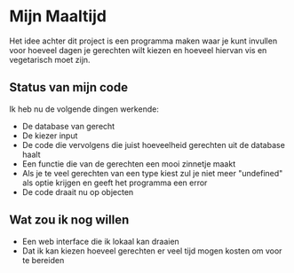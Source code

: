 # Mijn Maaltijd

Het idee achter dit project is een programma maken waar je kunt invullen voor hoeveel dagen je gerechten wilt kiezen en hoeveel hiervan vis en vegetarisch moet zijn.

## Status van mijn code

Ik heb nu de volgende dingen werkende:

* De database van gerecht
* De kiezer input
* De code die vervolgens die juist hoeveelheid gerechten uit de database haalt
* Een functie die van de gerechten een mooi zinnetje maakt
* Als je te veel gerechten van een type kiest zul je niet meer "undefined" als optie krijgen en geeft het programma een error
* De code draait nu op objecten

## Wat zou ik nog willen

* Een web interface die ik lokaal kan draaien
* Dat ik kan kiezen hoeveel gerechten er veel tijd mogen kosten om voor te bereiden